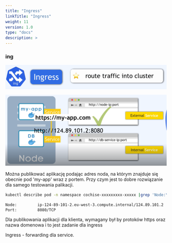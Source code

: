 ```yaml
---
title: "Ingress"
linkTitle: "Ingress"
weight: 11
version: 1.0
type: "docs"
description: >
---
```


### ing

![ing](../05-ingress/ing.png)

![ingres](../05-ingress/ingres.png)

Można publikować aplikację podając adres noda, na którym znajduje się obecnie pod 'my-app' wraz z portem.
Przy czym jest to dobre rozwiązanie dla samego testowania palikacji.

```bash
kubectl describe pod -n namespace cochise-xxxxxxxxx-xxxxx |grep 'Node:\|Port:'`
```

```
Node:         ip-124-89-101-2.eu-west-3.compute.internal/124.89.101.2
Port:         8080/TCP
```

Dla publikowania aplikacji dla klienta, wymagany był by protoków https oraz nazwa domenowa i to jest zadanie dla ingress

Ingress -  forwarding dla service.
